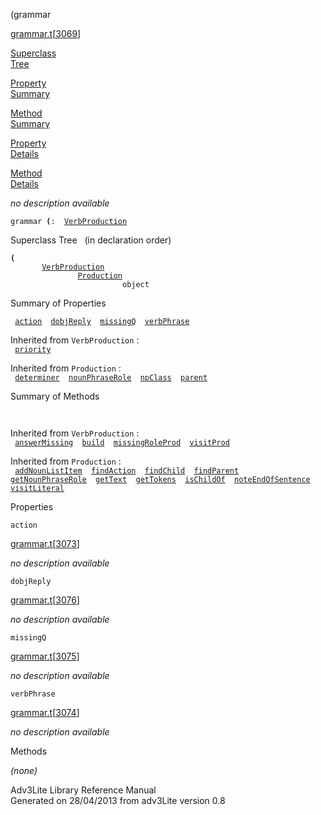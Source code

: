 <span class="title">(</span><span class="type">grammar</span>

[grammar.t](../file/grammar.t.html)\[[3069](../source/grammar.t.html#3069)\]

[Superclass  
Tree](#_SuperClassTree_)

[Property  
Summary](#_PropSummary_)

[Method  
Summary](#_MethodSummary_)

[Property  
Details](#_Properties_)

[Method  
Details](#_Methods_)

<div class="fdesc">

*no description available*

`grammar `**[](../object/.html)`(`**` :   `[`VerbProduction`](../object/VerbProduction.html)

</div>

<span id="_SuperClassTree_"></span>

<div class="mjhd">

<span class="hdln">Superclass Tree</span>   (in declaration order)

</div>

**`(`**  
`         `[`VerbProduction`](../object/VerbProduction.html)  
`                 `[`Production`](../object/Production.html)  
`                         object`  
<span id="_PropSummary_"></span>

<div class="mjhd">

<span class="hdln">Summary of Properties</span>  

</div>

` `[`action`](#action)`  `[`dobjReply`](#dobjReply)`  `[`missingQ`](#missingQ)`  `[`verbPhrase`](#verbPhrase)`  `

Inherited from `VerbProduction` :  
` `[`priority`](../object/VerbProduction.html#priority)`  `

Inherited from `Production` :  
` `[`determiner`](../object/Production.html#determiner)`  `[`nounPhraseRole`](../object/Production.html#nounPhraseRole)`  `[`npClass`](../object/Production.html#npClass)`  `[`parent`](../object/Production.html#parent)`  `

<span id="_MethodSummary_"></span>

<div class="mjhd">

<span class="hdln">Summary of Methods</span>  

</div>

` `

Inherited from `VerbProduction` :  
` `[`answerMissing`](../object/VerbProduction.html#answerMissing)`  `[`build`](../object/VerbProduction.html#build)`  `[`missingRoleProd`](../object/VerbProduction.html#missingRoleProd)`  `[`visitProd`](../object/VerbProduction.html#visitProd)`  `

Inherited from `Production` :  
` `[`addNounListItem`](../object/Production.html#addNounListItem)`  `[`findAction`](../object/Production.html#findAction)`  `[`findChild`](../object/Production.html#findChild)`  `[`findParent`](../object/Production.html#findParent)`  `[`getNounPhraseRole`](../object/Production.html#getNounPhraseRole)`  `[`getText`](../object/Production.html#getText)`  `[`getTokens`](../object/Production.html#getTokens)`  `[`isChildOf`](../object/Production.html#isChildOf)`  `[`noteEndOfSentence`](../object/Production.html#noteEndOfSentence)`  `[`visitLiteral`](../object/Production.html#visitLiteral)`  `

<span id="_Properties_"></span>

<div class="mjhd">

<span class="hdln">Properties</span>  

</div>

<span id="action"></span>

`action`

[grammar.t](../file/grammar.t.html)\[[3073](../source/grammar.t.html#3073)\]

<div class="desc">

*no description available*

</div>

<span id="dobjReply"></span>

`dobjReply`

[grammar.t](../file/grammar.t.html)\[[3076](../source/grammar.t.html#3076)\]

<div class="desc">

*no description available*

</div>

<span id="missingQ"></span>

`missingQ`

[grammar.t](../file/grammar.t.html)\[[3075](../source/grammar.t.html#3075)\]

<div class="desc">

*no description available*

</div>

<span id="verbPhrase"></span>

`verbPhrase`

[grammar.t](../file/grammar.t.html)\[[3074](../source/grammar.t.html#3074)\]

<div class="desc">

*no description available*

</div>

<span id="_Methods_"></span>

<div class="mjhd">

<span class="hdln">Methods</span>  

</div>

*(none)*

<div class="ftr">

Adv3Lite Library Reference Manual  
Generated on 28/04/2013 from adv3Lite version 0.8

</div>
